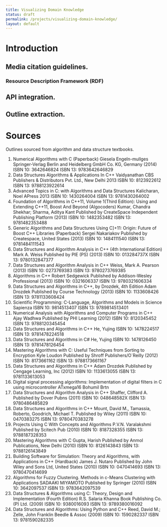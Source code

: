 ```yaml
---
title: Visualizing Domain Knowledge
status: draft
permalink: /projects/visualizing-domain-knowledge/
layout: default
---
```


# Introduction

## Media citation guidelines.

### Resource Description Framework (RDF)

## API integration.

## Outline extraction.

# Sources

Outlines sourced from algorithm and data structure textbooks.

1. Numerical Algorithms with C (Paperback)
   Giesela Engeln-mullges
   Springer-Verlag Berlin and Heidelberg GmbH Co. KG, Germany (2014)
   ISBN 10: 3642646824 ISBN 13: 9783642646829
1. Data Structures Algorithms & Applications In C++
   Vaidyanathan
   CBS Publishers & Distributors Pvt. Ltd.,
   New Delhi
   2013
   ISBN 10: 8123922612 ISBN 13: 9788123922614
1. Advanced Topics in C: with Algorithms and Data Structures
   Kalicharan, Noel
   APress
   2013
   ISBN 10: 1430264004 ISBN 13: 9781430264002
1. Foundation of Algorithms in C++11, Volume 1(Third Edition): Using and Extending C++11, Boost And Beyond (Algocoders)
   Kumar, Chandra Shekhar; Sharma, Aditya Kant
   Published by CreateSpace Independent Publishing Platform (2013)
   ISBN 10: 1482353482 ISBN 13: 9781482353488
1. Generic Algorithms and Data Structures Using C]+11: Origin: Future of Boost C++ Libraries (Paperback)
   Sergei Nakariakov
   Published by Createspace, United States (2013)
   ISBN 10: 1484111540 ISBN 13: 9781484111543
1. Data Structures and Algorithm Analysis in C++ (4th International Edition)
   Mark A. Weiss
   Published by PIE (PS) (2013)
   ISBN 10: 013284737X ISBN 13: 9780132847377
1. Data Structures and Algorithm Analysis in C++
      Weiss, Mark A.
      Pearson (2013)
   ISBN 10: 0273769383 ISBN 13: 9780273769385
1. Algorithms in C++
   Robert Sedgewick
   Published by Addison-Wesley Professional (2013)
   ISBN 10: 0321606337 ISBN 13: 9780321606334
1. Data Structures and Algorithms in C++, by Drozdek, 4th Edition
   Adam Drozdek
   Published by Course Technology (2013)
   ISBN 10: 1133608426 ISBN 13: 9781133608424
1. Scientific Programming: C-Language, Algorithms and Models in Science
   Sapienza
   ISBN 10: 9814513407 ISBN 13: 9789814513401
1. Numerical Analysis with Algorithms and Computer Programs in C++
   Ajay Wadhwa
   Published by PHI Learning (2012)
   ISBN 10: 8120345452 ISBN 13: 9788120345454
1. Data Structures and Algorithms in C++
   He, Yujing
   ISBN 10: 1478224517 ISBN 13: 9781478224518
1. Data Structures and Algorithms in C#
   He, Yujing
   ISBN 10: 1478126450 ISBN 13: 9781478126454
1. Mastering Algorithms with C: Useful Techniques from Sorting to Encryption
   Kyle Loudon
   Published by Shroff Publishers/O`Reilly (2012)
   ISBN 10: 8173661162 ISBN 13: 9788173661167
1. Data Structures and Algorithms in C++
   Adam Drozdek
   Published by Cengage Learning, Inc (2012)
   ISBN 10: 1133613055 ISBN 13: 9781133613053
1. Digital signal processing algorithms: Implementation of digital filters in C using microcontroller ATxmega16
   Bohumil Brtn
1. Data Structures and Algorithm Analysis in C++
   Shaffer, Clifford A.
   Published by Dover Pubns (2011)
   ISBN 10: 048648582X ISBN 13: 9780486485829
1. Data Structures and Algorithms in C++
   Mount, David M., Tamassia, Roberto, Goodrich, Michael T.
   Published by Wiley (2011)
   ISBN 10: 0470383275 ISBN 13: 9780470383278
1. Projects Using C With Concepts and Algorithms
   P.V.N. Varalakshmi
   Published by Scitech Pub (2010)
   ISBN 10: 8187328355 ISBN 13: 9788187328353
1. Mastering Algorithms with C
   Gupta, Harish
   Published by Anmol Publications, New Delhi (2010)
   ISBN 10: 8126143843 ISBN 13: 9788126143849
1. Building Software for Simulation: Theory and Algorithms, with Applications in C++ (Hardback)
   James J. Nutaro
   Published by John Wiley and Sons Ltd, United States (2010)
   ISBN 10: 0470414693 ISBN 13: 9780470414699
1. Algorithms for Fuzzy Clustering. Methods in c-Means Clustering with Applications
   SADAAKI MIYAMOTO
   Published by Springer (2010)
   ISBN 10: 3642097537 ISBN 13: 9783642097539
1. Data Structures & Algorithms using C: Theory, Design and Implementation (Fourth Edition)
   R.S. Salaria
   Khanna Book Publishing Co. (P) Ltd. (2009)
   ISBN 10: 9380016093 ISBN 13: 9789380016092
1. Data Structures and Algorithms: Using Python and C++
   Reed, David M.; Zelle, John
   Franklin Beedle &amp; Assoc (2009)
   ISBN 10: 1590282337 ISBN 13: 9781590282335

